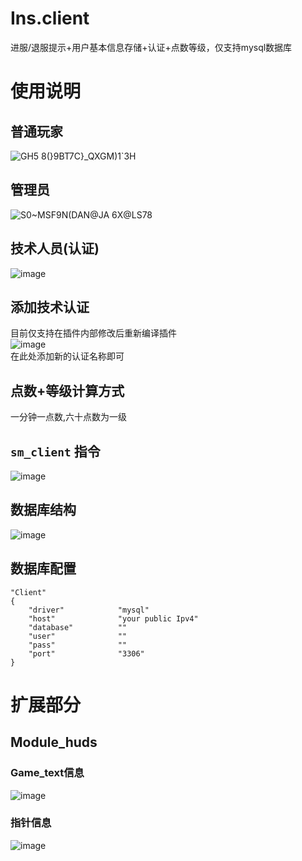 # Ins.client

进服/退服提示+用户基本信息存储+认证+点数等级，仅支持mysql数据库

# 使用说明

## 普通玩家
![GH5 8(}9BT7C}_QXGM)1`3H](https://github.com/Airnoins/Ins.client/assets/90752140/9468d538-6105-4e62-b5de-90eb1a49b006)
<br>
## 管理员
![S0~MSF9N(DAN@JA 6X@LS78](https://github.com/Airnoins/Ins.client/assets/90752140/7a3e5446-180f-493b-b414-21196eef6c2b)
<br>
## 技术人员(认证)
![image](https://github.com/Airnoins/Ins.client/assets/90752140/8539e789-691e-4a23-a4e5-eac8e878e6e6)
<br>

## 添加技术认证
目前仅支持在插件内部修改后重新编译插件<br>
![image](https://github.com/Airnoins/Ins.client/assets/90752140/b45f8152-02af-4857-a939-7c6ee5fa0622)<br>
在此处添加新的认证名称即可

## 点数+等级计算方式

一分钟一点数,六十点数为一级

## `sm_client` 指令
![image](https://github.com/Airnoins/Ins.client/assets/90752140/2e632917-dfeb-48fc-8d73-e4b3cc043ee7)

## 数据库结构
![image](https://github.com/Airnoins/Ins.client/assets/90752140/eb8734f8-6571-485f-b02b-5335ecd8b2e0)


## 数据库配置
```
"Client"
{
	"driver"			"mysql"
	"host"				"your public Ipv4"
	"database"			""
	"user"				""
	"pass"				""
	"port"				"3306"
}
```
# 扩展部分
## Module_huds
### Game_text信息
![image](https://github.com/Airnoins/Ins.client/assets/90752140/fbfd23a7-fe39-4f96-9113-6f2aedff8d88)
### 指针信息
![image](https://github.com/Airnoins/Ins.client/assets/90752140/85a1db21-cdc0-4be0-9c78-972af6cab312)
